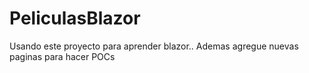 # PeliculasBlazor

Usando este proyecto para aprender blazor..
Ademas agregue nuevas paginas para hacer POCs
